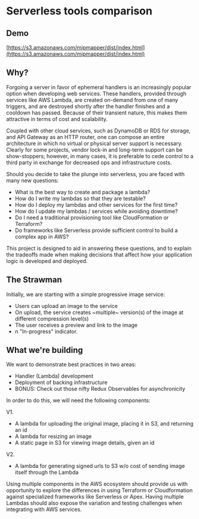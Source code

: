 # Serverless tools comparison

## Demo
[https://s3.amazonaws.com/mipmapper/dist/index.html](https://s3.amazonaws.com/mipmapper/dist/index.html)

## Why?

Forgoing a server in favor of ephemeral handlers is an increasingly popular option
when developing web services. These handlers, provided through services like AWS Lambda,
are created on-demand from one of many triggers, and are destroyed shortly after the handler finishes and a cooldown has passed.
Because of their transient nature, this makes them attractive in terms of cost and scalability.

Coupled with other cloud services, such as DynamoDB or RDS for storage, and API Gateway as
an HTTP router, one can compose an entire architecture in which no virtual or physical server support is necessary. Clearly for some projects, vendor lock-in and long-term support
can be show-stoppers; however, in many cases, it is preferable to cede control to a
third party in exchange for decreased ops and infrastructure costs.

Should you decide to take the plunge into serverless, you are faced with
many new questions:

- What is the best way to create and package a lambda?
- How do I write my lambdas so that they are testable?
- How do I deploy my lambdas and other services for the first time?
- How do I update my lambdas / services while avoiding downtime?
- Do I need a traditional provisioning tool like CloudFormation or Terraform?
- Do frameworks like Serverless provide sufficient control to build a complex app in AWS?

This project is designed to aid in answering these questions, and to explain the tradeoffs
made when making decisions that affect how your application logic is developed and deployed.

## The Strawman

Initially, we are starting with a simple progressive image service:

- Users can upload an image to the service
- On upload, the service creates ~multiple~ version(s) of the image at different compression level(s)
- The user receives a preview and link to the image
- n "In-progress" indicator.

## What we're building

We want to demonstrate best practices in two areas:

- Handler (Lambda) development
- Deployment of backing infrastructure
- BONUS: Check out those nifty Redux Observables for asynchronicity

In order to do this, we will need the following components:

V1.
- A lambda for uploading the original image, placing it in S3, and returning an id
- A lambda for resizing an image
- A static page in S3 for viewing image details, given an id

V2.
- A lambda for generating signed urls to S3 w/o cost of sending image itself through the Lambda

Using multiple components in the AWS ecosystem should provide us with opportunity to explore the differences in using Terraform or Cloudformation against specialized frameworks like Serverless or Apex. Having multiple Lambdas should also expose the variation and testing challenges when integrating with AWS services.
